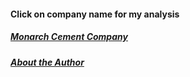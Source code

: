 #### Click on company name for my analysis


##### [Monarch Cement Company](blog_post_mcem.md)  
  
      
##### [About the Author](about_bk.md)

